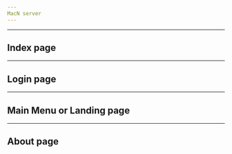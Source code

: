 ```yaml
---
MacN server
---
```


---
Index page
---



---
Login page
---


---
Main Menu or Landing page
---


---
About page
---